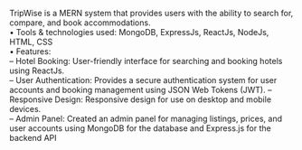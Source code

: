 TripWise is a MERN system that provides users with the ability to search for, compare, and book accommodations.
<br>
• Tools & technologies used: MongoDB, ExpressJs, ReactJs, NodeJs, HTML, CSS
<br>
• Features:
<br>
– Hotel Booking: User-friendly interface for searching and booking hotels using ReactJs.
<br>
– User Authentication: Provides a secure authentication system for user accounts and booking management using
JSON Web Tokens (JWT).
– Responsive Design: Responsive design for use on desktop and mobile devices.
<br>
– Admin Panel: Created an admin panel for managing listings, prices, and user accounts using MongoDB for the
database and Express.js for the backend API
